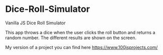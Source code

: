 # Dice-Roll-Simulator
Vanilla JS Dice Roll Simulator

This app throws a dice when the user clicks the roll button and returns a random number. The different results are shown on the screen.

My version of a project you can find here https://www.100jsprojects.com/
